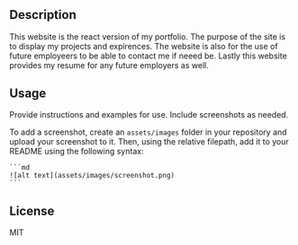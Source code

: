 # <Anthony-Dipopolo-React-Portfolio>

## Description

This website is the react version of my portfolio. The purpose of the site is to display my projects and expirences. The website is also for the use of future employeers to be able to contact me if neeed be. Lastly this website provides my resume for any future employers as well.

## Usage

Provide instructions and examples for use. Include screenshots as needed.

To add a screenshot, create an `assets/images` folder in your repository and upload your screenshot to it. Then, using the relative filepath, add it to your README using the following syntax:

    ```md
    ![alt text](assets/images/screenshot.png)
    ```

## License

MIT
